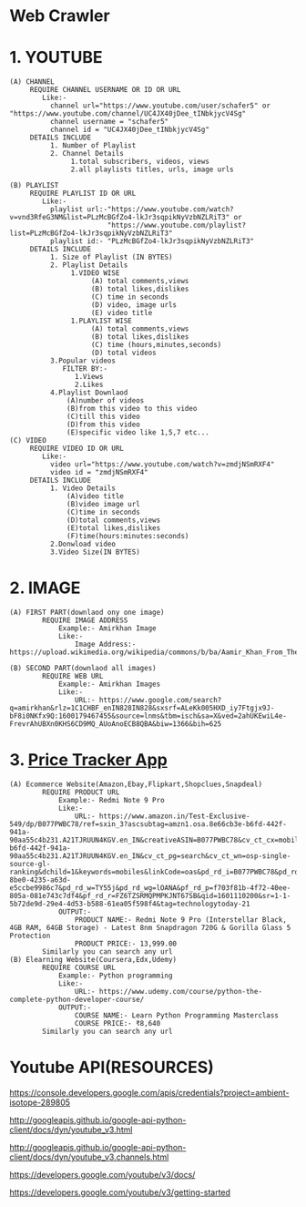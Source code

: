 # Web Crawler

# 1. YOUTUBE
    (A) CHANNEL
         REQUIRE CHANNEL USERNAME OR ID OR URL
            Like:-
              channel url="https://www.youtube.com/user/schafer5" or "https://www.youtube.com/channel/UC4JX40jDee_tINbkjycV4Sg"
              channel username = "schafer5"
              channel id = "UC4JX40jDee_tINbkjycV4Sg"
         DETAILS INCLUDE
              1. Number of Playlist
              2. Channel Details
                   1.total subscribers, videos, views
                   2.all playlists titles, urls, image urls
                   
    (B) PLAYLIST
         REQUIRE PLAYLIST ID OR URL
            Like:-
              playlist url:-"https://www.youtube.com/watch?v=vnd3RfeG3NM&list=PLzMcBGfZo4-lkJr3sqpikNyVzbNZLRiT3" or 
                            "https://www.youtube.com/playlist?list=PLzMcBGfZo4-lkJr3sqpikNyVzbNZLRiT3"
              playlist id:- "PLzMcBGfZo4-lkJr3sqpikNyVzbNZLRiT3"
         DETAILS INCLUDE
              1. Size of Playlist (IN BYTES)
              2. Playlist Details
                   1.VIDEO WISE
                        (A) total comments,views
                        (B) total likes,dislikes
                        (C) time in seconds
                        (D) video, image urls
                        (E) video title
                   1.PLAYLIST WISE
                        (A) total comments,views
                        (B) total likes,dislikes
                        (C) time (hours,minutes,seconds)
                        (D) total videos
              3.Popular videos
                 FILTER BY:-
                    1.Views
                    2.Likes
              4.Playlist Downlaod
                  (A)number of videos
                  (B)from this video to this video
                  (C)till this video
                  (D)from this video
                  (E)specific video like 1,5,7 etc...
    (C) VIDEO
         REQUIRE VIDEO ID OR URL
            Like:-
              video url="https://www.youtube.com/watch?v=zmdjNSmRXF4"
              video id = "zmdjNSmRXF4"
         DETAILS INCLUDE
              1. Video Details
                  (A)video title
                  (B)video image url
                  (C)time in seconds
                  (D)total comments,views
                  (E)total likes,dislikes
                  (F)time(hours:minutes:seconds)
              2.Donwload video
              3.Video Size(IN BYTES)
# 2. IMAGE
    (A) FIRST PART(downlaod ony one image)
            REQUIRE IMAGE ADDRESS
                Example:- Amirkhan Image
                Like:-
                    Image Address:- https://upload.wikimedia.org/wikipedia/commons/b/ba/Aamir_Khan_From_The_NDTV_Greenathon_at_Yash_Raj_Studios_%2811%29.jpg

    (B) SECOND PART(downlaod all images)
            REQUIRE WEB URL
                Example:- Amirkhan Images
                Like:-
                    URL:- https://www.google.com/search?q=amirkhan&rlz=1C1CHBF_enIN828IN828&sxsrf=ALeKk005HXD_iy7Ftgjx9J-bF8i0NKfx9Q:1600179467455&source=lnms&tbm=isch&sa=X&ved=2ahUKEwiL4e-FrevrAhUBXn0KHS6CD9MQ_AUoAnoECB8QBA&biw=1366&bih=625

# 3. [Price Tracker App](https://github.com/abhishekgoyal-a11y/Price-tracker-app)
    (A) Ecommerce Website(Amazon,Ebay,Flipkart,Shopclues,Snapdeal)
            REQUIRE PRODUCT URL
                Example:- Redmi Note 9 Pro
                Like:-
                    URL:- https://www.amazon.in/Test-Exclusive-549/dp/B077PWBC78/ref=sxin_3?ascsubtag=amzn1.osa.8e66cb3e-b6fd-442f-941a-90aa55c4b231.A21TJRUUN4KGV.en_IN&creativeASIN=B077PWBC78&cv_ct_cx=mobiles&cv_ct_id=amzn1.osa.8e66cb3e-b6fd-442f-941a-90aa55c4b231.A21TJRUUN4KGV.en_IN&cv_ct_pg=search&cv_ct_wn=osp-single-source-gl-ranking&dchild=1&keywords=mobiles&linkCode=oas&pd_rd_i=B077PWBC78&pd_rd_r=400e04f7-8be0-4235-a63d-e5ccbe9986c7&pd_rd_w=TY55j&pd_rd_wg=lOANA&pf_rd_p=f703f81b-4f72-40ee-805a-081e743c7df4&pf_rd_r=FZ6TZSRMQPMPKJNT67SB&qid=1601110200&sr=1-1-5b72de9d-29e4-4d53-b588-61ea05f598f4&tag=technologytoday-21
                OUTPUT:-
                    PRODUCT NAME:- Redmi Note 9 Pro (Interstellar Black, 4GB RAM, 64GB Storage) - Latest 8nm Snapdragon 720G & Gorilla Glass 5 Protection
                    PRODUCT PRICE:- 13,999.00 
            Similarly you can search any url 
    (B) Elearning Website(Coursera,Edx,Udemy)
            REQUIRE COURSE URL
                Example:- Python programming
                Like:-
                    URL:- https://www.udemy.com/course/python-the-complete-python-developer-course/
                OUTPUT:-
                    COURSE NAME:- Learn Python Programming Masterclass
                    COURSE PRICE:- ₹8,640
            Similarly you can search any url 
                    
# Youtube API(RESOURCES)

https://console.developers.google.com/apis/credentials?project=ambient-isotope-289805

http://googleapis.github.io/google-api-python-client/docs/dyn/youtube_v3.html

http://googleapis.github.io/google-api-python-client/docs/dyn/youtube_v3.channels.html

https://developers.google.com/youtube/v3/docs/

https://developers.google.com/youtube/v3/getting-started
